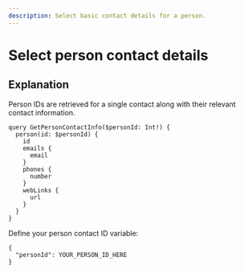```yaml
---
description: Select basic contact details for a person.
---
```


# Select person contact details

## Explanation

Person IDs are retrieved for a single contact along with their relevant contact information.

```
query GetPersonContactInfo($personId: Int!) {
  person(id: $personId) {
    id
    emails {
      email
    }
    phones {
      number
    }
    webLinks {
      url
    }
  }
}
```

Define your person contact ID variable:

```
{
  "personId": YOUR_PERSON_ID_HERE
}
```
